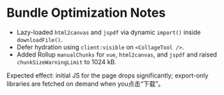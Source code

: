 # Bundle Optimization Notes

- Lazy-loaded `html2canvas` and `jspdf` via dynamic `import()` inside `downloadFile()`.
- Defer hydration using `client:visible` on `<CollageTool />`.
- Added Rollup `manualChunks` for `vue`, `html2canvas`, and `jspdf` and raised `chunkSizeWarningLimit` to 1024 kB.

Expected effect: initial JS for the page drops significantly; export-only libraries are fetched on demand when you点击“下载”。
